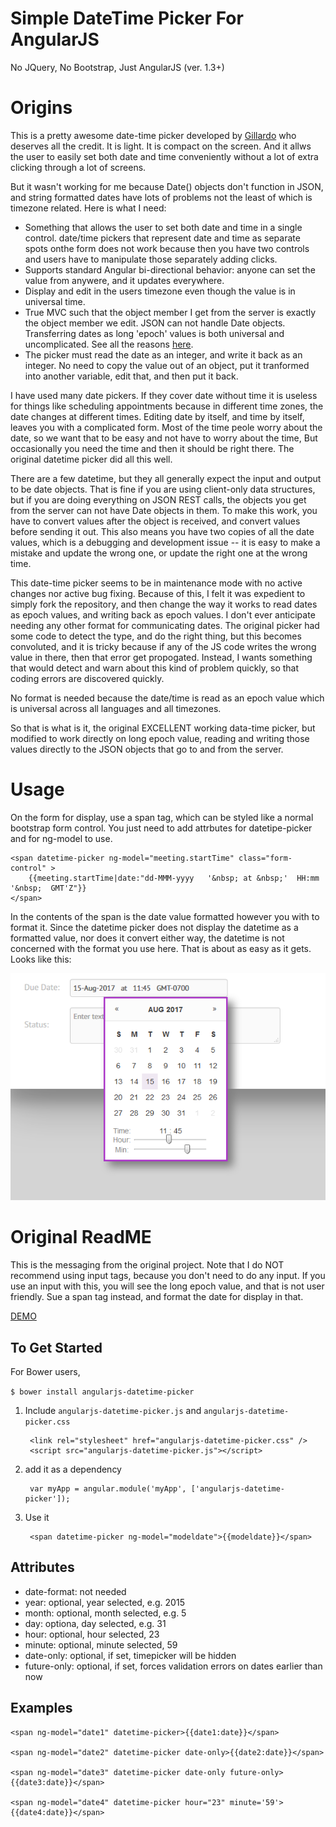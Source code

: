 Simple DateTime Picker For AngularJS
===================================

No JQuery, No Bootstrap, Just AngularJS (ver. 1.3+)

# Origins

This is a pretty awesome date-time picker developed by [Gillardo](https://github.com/Gillardo/bootstrap-ui-datetime-picker) who deserves all the credit.  It is light.  It is compact on the screen.  And it allws the user to easily set both date and time conveniently without a lot of extra clicking through a lot of screens.

But it wasn't working for me because Date() objects don't function in JSON, and string formatted dates have lots of problems not the least of which is timezone related.  Here is what I need:

* Something that allows the user to set both date and time in a single control.  date/time pickers that represent date and time as separate spots onthe form does not work because then you have two controls and users have to manipulate those separately adding clicks.
* Supports standard Angular bi-directional behavior: anyone can set the value from anywere, and it updates everywhere.
* Display and edit in the users timezone even though the value is in universal time.
* True MVC such that the object member I get from the server is exactly the object member we edit.  JSON can not handle Date objects.  Transferring dates as long 'epoch' values is both universal and uncomplicated.  See all the reasons [here](https://agiletribe.wordpress.com/2015/06/10/jsonrest-api-handling-dates/).
* The picker must read the date as an integer, and write it back as an integer.  No need to copy the value out of an object, put it tranformed into another variable, edit that, and then put it back.

I have used many date pickers.  If they cover date without time it is useless for things like scheduling appointments because in different time zones, the date changes at different times.   Editing date by itself, and time by itself, leaves you with a complicated form.  Most of the time peole worry about the date, so we want that to be easy and not have to worry about the time, But occasionally you need the time and then it should be right there.   The original datetime picker did all this well.

There are a few datetime, but they all generally expect the input and output to be date objects.  That is fine if you are using client-only data structures, but if you are doing everything on JSON REST calls, the objects you get from the server can not have Date objects in them.   To make this work, you have to convert values after the object is received, and convert values before sending it out.  This also means you have two copies of all the date values, which is a debugging and development issue -- it is easy to make a mistake and update the wrong one, or update the right one at the wrong time.

This date-time picker seems to be in maintenance mode with no active changes nor active bug fixing.  Because of this, I felt it was expedient to simply fork the repository, and then change the way it works to read dates as epoch values, and writing back as epoch values. I don't ever anticipate needing any other format for communicating dates.  The original picker had some code to detect the type, and do the right thing, but this becomes convoluted, and it is tricky because if any of the JS code writes the wrong value in there, then that error get propogated.  Instead, I wants something that would detect and warn about this kind of problem quickly, so that coding errors are discovered quickly.

No format is needed because the date/time is read as an epoch value which is universal across all languages and all timezones. 

So that is what is it, the original EXCELLENT working data-time picker, but modified to work directly on long epoch value, reading and writing those values directly to the JSON objects that go to and from the server.

# Usage

On the form for display, use a span tag, which can be styled like a normal bootstrap form control.  You just need to add attrbutes for datetipe-picker and for ng-model to use.

    <span datetime-picker ng-model="meeting.startTime" class="form-control" >
        {{meeting.startTime|date:"dd-MMM-yyyy   '&nbsp; at &nbsp;'  HH:mm  '&nbsp;  GMT'Z"}}
    </span> 

In the contents of the span is the date value formatted however you with to format it.  Since the datetime picker does not display the datetime as a formatted value, nor does it convert either way, the datetime is not concerned with the format you use here. That is about as easy as it gets.  Looks like this:

[![Imgur](https://raw.githubusercontent.com/agilepro/angularjs-datetime-picker/master/datetime.png)](https://rawgit.com/agilepro/angularjs-datetime-picker/master/index.html)

# Original ReadME

This is the messaging from the original project.  Note that I do NOT recommend using input tags, because you don't need to do any input.  If you use an input with this, you will see the long epoch value, and that is not user friendly.  Sue a span tag instead, and format the date for display in that.

[DEMO](https://rawgit.com/kineticsocial/angularjs-datetime-picker/master/index.html)


To Get Started
--------------

For Bower users,

  `$ bower install angularjs-datetime-picker`

1. Include `angularjs-datetime-picker.js` and `angularjs-datetime-picker.css`

        <link rel="stylesheet" href="angularjs-datetime-picker.css" />
        <script src="angularjs-datetime-picker.js"></script>

2. add it as a dependency

        var myApp = angular.module('myApp', ['angularjs-datetime-picker']);

3. Use it

        <span datetime-picker ng-model="modeldate">{{modeldate}}</span>

Attributes
------------

  -  date-format: not needed
  -  year: optional, year selected, e.g. 2015
  -  month: optional, month selected, e.g. 5
  -  day: optiona, day selected, e.g. 31
  -  hour: optional, hour selected, 23
  -  minute: optional, minute selected, 59
  -  date-only: optional, if set, timepicker will be hidden
  -  future-only: optional, if set, forces validation errors on dates earlier than now

Examples
--------

    <span ng-model="date1" datetime-picker>{{date1:date}}</span>

    <span ng-model="date2" datetime-picker date-only>{{date2:date}}</span>

    <span ng-model="date3" datetime-picker date-only future-only>{{date3:date}}</span>

    <span ng-model="date4" datetime-picker hour="23" minute='59'>{{date4:date}}</span>

